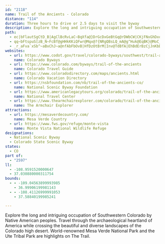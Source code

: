 ```yaml
---
id: "2118"
name: Trail of the Ancients - Colorado
distance: "114"
duration: Three hours to drive or 2.5 days to visit the byway
description: Explore the long and intriguing occupation of Southwestern Colorado by Native American peoples. Travel through the archaeological heartland of America while crossing the beautiful and diverse landscapes of the Colorado high desert. World-renowned Mesa Verde National Park and the Ute Tribal Park are highlights on The Trail.
path:
  - ec|bFlautSgCtD_B|AgClBcRvLaC~BqXfa@}DrGcDxGeBtGq@rDWbCW|CKjFNxGhDxq@rAzZfLdzBdLnaCEfkAOzLmAnTA`FTvEbCrTJpD?xBoDfjAm@lJg^pvCm@rF[rGNdFTzB~@xElA`E|@fBlAhBzAzAxG~E`B~An@z@tAjDj@lDPnKJf`Al@joAJrb@KzGXpDd@~BdA|BxBlDlB|BpF~CvH|F`DrBjg@t[lDnBXHvV~ObMlHjExAto@zKxCVfHRn_@?lCXfCj@jCfAduBpeAly@fb@lk@hYjM~Gz^~QfpAfo@zGtD`VzRj@r@p|@zt@|ElEncAh{@jbAj{@dN`M`HxFfHfFtH`DlX`IxFpB~I|BdGpBLGjQzEpqAd_@nM~DxjCvt@tAj@`z@vUrFdCnBlAjB~Avm@bq@lFjDxEfB~m@hQlIxA|jAtObEt@jGbBrmBvq@tIdCrFz@f`@~B|@j@n@r@noAfaE~GpUbnAf~DpEvPvCtNrDpUxKfx@lAhLf@fHt@pO`KbiELrJCrIOfIgBpn@GxLVtKfCth@|@nOt@~HrBfPbCpNfg@haCbKhg@fiAbnFrHb_@afS~eMci@jb@mG`DeKrD_E`CcCvB}BhCgS|Xe@j@
  - qq~bFtspuS[zB_N~FcBf@gHHkKKiQFwr@Mqx@?{NRgQBsLQ_mA@g^Huk@EqBK}@MoC_AsEkCmUqT}b@q\aKoHyDyBcDwAsC_AyNgDsGm@eOe@aH}@cDo@}k@mM{HsBkFeBuUqJuBq@uDs@sDQkEDiDl@sYxH}Dj@y@DqBUu@MsBeAyCpEo@f@s@\uRrD}BHiCMcB[eCcA}A_@sABw@`@k@v@e@rA{Hv]mAtEy@lBiApBmWl\oBfBgXfR}UlQy@fAa@fAm@dC[|PiBdiBQpBc@vCiJdb@uArHg@lDwBnUQrC?rCDxBl@`Gt@~ClBfGZzCRxDCrCi@tEIxABpCH~@vAzHnDpQrUb_A~AzIXdDnD|t@pCbNh@lE@xJU~d@cCh~BK|N}fAtZyEzAaBl@yD~BiDxCiBxBmDfFq[`h@ofAjgBmtDleGcCzDwClDuArAsCrBek@j[m`@bTe_Adh@k[tPixA~w@KtoRvo@Fzl@GbnBCr@Nh@X``Ado@r@vANx@Chw@B`i@DdAle@xsCpKbn@pPjfAlEzO`CbMt@jBx@fAr@j@~MhHxHxD|BjBbCfClHlJrAnAzI`GrDdDbExHTn@RjARbQDdARx@z@lB`JxPnGbMjApAbAZtABtvB@|d@Kt@Jn@r@Pl@@p@C|PHzYb@bB|@|@j@Tt@Jpu@?tAP|JfElA|@nEnEdh@hY`EtC`B~AbCdEdJxUjJhUr@x@zFpF``@vo@tAv@lE~@p@XlFfEp[rXpDhCnNnI`JzFvXvQnC~B`EdGhBnDrUvj@~Nld@lE|LnCzGhO`W~Sp_@xCbG\dANdAYnQEvLx@`UDlA
  - _r_aFva`xSb^~aBxChJ~a@nfAbFbOvB|HfDzOtBrM|Inv@TdBfA|EhBdErBzCjJnKbDhEh@`AfAnCv@dERlBHvEIzAaB|PKpFHtDLdCj@lFXlBhAlEbCzHzC~GzBbDxAhBdCzBfBpAhCtA|SxIvHtC|C|A
websites:
  - url: https://www.codot.gov/travel/colorado-byways/southwest/trail-ancients
    name: Colorado Byways
  - url: https://www.colorado.com/byways/trail-of-the-ancients
    name: Colorado Travel Guide
  - url: https://www.coloradodirectory.com/maps/ancients.html
    name: Colorado Vacation Directory
  - url: https://nsbfoundation.com/nb/trail-of-the-ancients-co/
    name: National Scenic Byway Foundation
  - url: https://www.americanlegacytours.org/colorado/trail-of-the-ancients-road-trip/
    name: National Travel Center
  - url: https://www.thearmchairexplorer.com/colorado/trail-of-the-ancients.php
    name: The Armchair Explorer
attractions:
  - url: https://mesaverdecountry.com/
    name: Mesa Verde Country
  - url: https://www.fws.gov/refuge/monte-vista
    name: Monte Vista National Wildlife Refuge
designations:
  - National Scenic Byway
  - Colorado State Scenic Byway
states:
  - CO
part of:
  - "2597"
ll:
  - -108.9591520000647
  - 37.030880000311754
bounds:
  - - -109.04563899993985
    - 36.99906199981143
  - - -108.41126999991053
    - 37.58840199985241

---
```


Explore the long and intriguing occupation of Southwestern Colorado by Native American peoples. Travel through the archaeological heartland of America while crossing the beautiful and diverse landscapes of the Colorado high desert. World-renowned Mesa Verde National Park and the Ute Tribal Park are highlights on The Trail.
